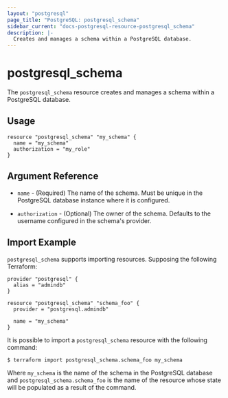 ```yaml
---
layout: "postgresql"
page_title: "PostgreSQL: postgresql_schema"
sidebar_current: "docs-postgresql-resource-postgresql_schema"
description: |-
  Creates and manages a schema within a PostgreSQL database.
---
```


# postgresql\_schema

The ``postgresql_schema`` resource creates and manages a schema within a
PostgreSQL database.


## Usage

```
resource "postgresql_schema" "my_schema" {
  name = "my_schema"
  authorization = "my_role"
}
```

## Argument Reference

* `name` - (Required) The name of the schema. Must be unique in the PostgreSQL
  database instance where it is configured.

* `authorization` - (Optional) The owner of the schema.  Defaults to the
  username configured in the schema's provider.

## Import Example

`postgresql_schema` supports importing resources.  Supposing the following
Terraform:

```
provider "postgresql" {
  alias = "admindb"
}

resource "postgresql_schema" "schema_foo" {
  provider = "postgresql.admindb"

  name = "my_schema"
}
```

It is possible to import a `postgresql_schema` resource with the following
command:

```
$ terraform import postgresql_schema.schema_foo my_schema
```

Where `my_schema` is the name of the schema in the PostgreSQL database and
`postgresql_schema.schema_foo` is the name of the resource whose state will be
populated as a result of the command.

